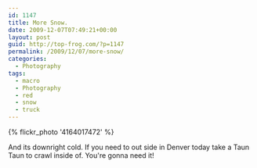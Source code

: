 ```yaml
---
id: 1147
title: More Snow.
date: 2009-12-07T07:49:21+00:00
layout: post
guid: http://top-frog.com/?p=1147
permalink: /2009/12/07/more-snow/
categories:
  - Photography
tags:
  - macro
  - Photography
  - red
  - snow
  - truck
---
```

{% flickr_photo '4164017472' %}

And its downright cold. If you need to out side in Denver today take a Taun Taun to crawl inside of. You're gonna need it!